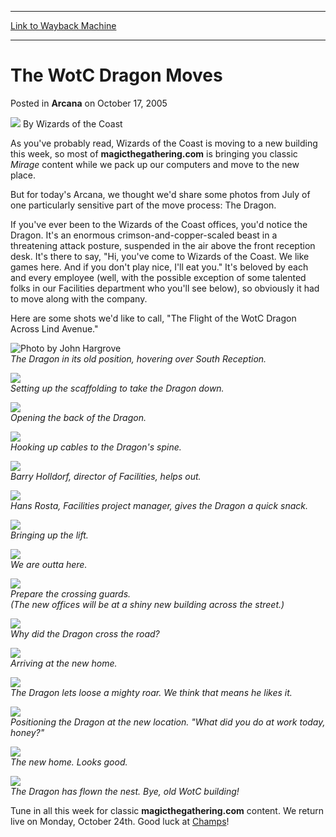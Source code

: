 
---
[Link to Wayback Machine](https://web.archive.org/web/20210429022004/https://magic.wizards.com/en/articles/archive/arcana/wotc-dragon-moves-2005-10-17)

[_metadata_:author]:- "Wizards of the Coast"
[_metadata_:description]:- "As you've probably read, Wizards of the Coast is moving to a new building this week, so most of magicthegathering.com is bringing you classic Mirage content while we pack up our computers and move to the new place.But for today's Arcana, we thought we'd share some photos from July of one particularly sensitive part of the move process: The Dragon.If you've ever been to the"
[_metadata_:generator]:- "Drupal 7 (http://drupal.org)"
[_metadata_:node]:- "598016"
[_metadata_:publish_date]:- "2005-10-17"
[_metadata_:source]:- "div-main-content"
[_metadata_:title]:- "The WotC Dragon Moves"
[_metadata_:wayback_capture_timestamp]:- "2021-04-29 02:20:04"
[_metadata_:wayback_raw_url]:- "https://web.archive.org/web/20210429022004id_/https://magic.wizards.com/en/articles/archive/arcana/wotc-dragon-moves-2005-10-17"
[_metadata_:wayback_url]:- "https://magic.wizards.com/en/articles/archive/arcana/wotc-dragon-moves-2005-10-17"
---


The WotC Dragon Moves
=====================



 Posted in **Arcana**
 on October 17, 2005 






![](https://media.magic.wizards.com/styles/auth_small/public/images/person/wizards_author.jpg)
By Wizards of the Coast












As you've probably read, Wizards of the Coast is moving to a new building this week, so most of **magicthegathering.com** is bringing you classic *Mirage* content while we pack up our computers and move to the new place.

But for today's Arcana, we thought we'd share some photos from July of one particularly sensitive part of the move process: The Dragon.

If you've ever been to the Wizards of the Coast offices, you'd notice the Dragon. It's an enormous crimson-and-copper-scaled beast in a threatening attack posture, suspended in the air above the front reception desk. It's there to say, "Hi, you've come to Wizards of the Coast. We like games here. And if you don't play nice, I'll eat you." It's beloved by each and every employee (well, with the possible exception of some talented folks in our Facilities department who you'll see below), so obviously it had to move along with the company.

Here are some shots we'd like to call, "The Flight of the WotC Dragon Across Lind Avenue."

![Photo by John Hargrove](https://media.magic.wizards.com/image_legacy_migration/magic/images/mtgcom/arcana300/Dragon0.jpg)  
*The Dragon in its old position, hovering over South Reception.*


![](https://media.magic.wizards.com/image_legacy_migration/magic/images/mtgcom/arcana300/Dragon1.jpg)  
*Setting up the scaffolding to take the Dragon down.*


![](https://media.magic.wizards.com/image_legacy_migration/magic/images/mtgcom/arcana300/Dragon2.jpg)  
*Opening the back of the Dragon.*


![](https://media.magic.wizards.com/image_legacy_migration/magic/images/mtgcom/arcana300/Dragon3.jpg)  
*Hooking up cables to the Dragon's spine.*


![](https://media.magic.wizards.com/image_legacy_migration/magic/images/mtgcom/arcana300/Dragon4.jpg)  
*Barry Holldorf, director of Facilities, helps out.*


![](https://media.magic.wizards.com/image_legacy_migration/magic/images/mtgcom/arcana300/Dragon5.jpg)  
*Hans Rosta, Facilities project manager, gives the Dragon a quick snack.*


![](https://media.magic.wizards.com/image_legacy_migration/magic/images/mtgcom/arcana300/Dragon6.jpg)  
*Bringing up the lift.*


![](https://media.magic.wizards.com/image_legacy_migration/magic/images/mtgcom/arcana300/Dragon7.jpg)  
*We are outta here.*


![](https://media.magic.wizards.com/image_legacy_migration/magic/images/mtgcom/arcana300/Dragon8.jpg)  
*Prepare the crossing guards.  
 (The new offices will be at a shiny new building across the street.)*


![](https://media.magic.wizards.com/image_legacy_migration/magic/images/mtgcom/arcana300/Dragon9.jpg)  
*Why did the Dragon cross the road?*


![](https://media.magic.wizards.com/image_legacy_migration/magic/images/mtgcom/arcana300/Dragon10.jpg)  
*Arriving at the new home.*


![](https://media.magic.wizards.com/image_legacy_migration/magic/images/mtgcom/arcana300/Dragon11.jpg)  
*The Dragon lets loose a mighty roar. We think that means he likes it.*


![](https://media.magic.wizards.com/image_legacy_migration/magic/images/mtgcom/arcana300/Dragon12.jpg)  
*Positioning the Dragon at the new location. "What did you do at work today, honey?"*


![](https://media.magic.wizards.com/image_legacy_migration/magic/images/mtgcom/arcana300/Dragon13.jpg)  
*The new home. Looks good.*


![](https://media.magic.wizards.com/image_legacy_migration/magic/images/mtgcom/arcana300/Dragon14.jpg)  
*The Dragon has flown the nest. Bye, old WotC building!*


Tune in all this week for classic **magicthegathering.com** content. We return live on Monday, October 24th. Good luck at [Champs](http://archive.wizards.com/Magic/Magazine/Article.aspx?x=events/magic/champs)!







